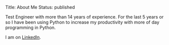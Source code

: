 Title: About Me
Status: published

Test Engineer with more than 14 years of experience. 
For the last 5 years or so I have been using Python to increase my productivity 
with more of day programming in Python.

I am on [LinkedIn]( https://www.linkedin.com/in/christopheretyler/).
